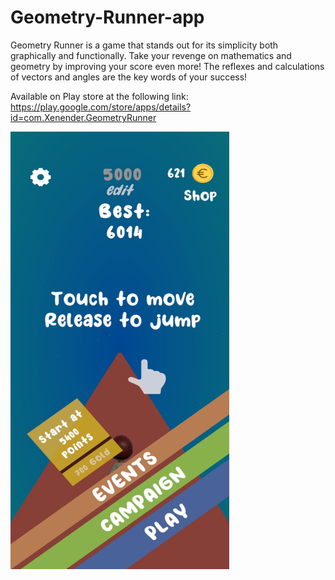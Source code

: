 # Geometry-Runner-app

Geometry Runner is a game that stands out for its simplicity both graphically and functionally. Take your revenge on mathematics and geometry by improving your score even more! The reflexes and calculations of vectors and angles are the key words of your success!
<br/>

Available on Play store at the following link: https://play.google.com/store/apps/details?id=com.Xenender.GeometryRunner

<img src="/Assets/Materials/screenshot.jpg" style="height:700px;width:350px">
